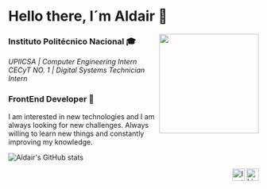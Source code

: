 # Hello there, I´m Aldair 👋

<img align="right" width="200px" src="https://static.tvtropes.org/pmwiki/pub/images/bc_nero.png">

### Instituto Politécnico Nacional 🎓
<em>UPIICSA | Computer Engineering Intern
<br>
CECyT NO. 1 | Digital Systems Technician Intern</em>
 
### FrontEnd Developer 🚀
I am interested in new technologies and I am always looking for new challenges. Always willing to learn new things and constantly improving my knowledge.

![Aldair's GitHub stats](https://github-readme-stats.vercel.app/api?username=AldairSanti04&show_icons=true&theme=tokyonight&hide=issues,contribs)

<a href="https://www.linkedin.com/in/aldair-santiago-927108190/" target="_blank">
  <img align="right" alt="Linkedin" height="25px" src="https://www.flaticon.es/svg/vstatic/svg/733/733561.svg?token=exp=1616701551~hmac=33a8769192eb4e285037c2585dda8f15"/>
</a>
<a href="https://www.instagram.com/aldairsanti27/" target="_blank">
  <img align="right" alt="Instagram" height="25px" src="https://www.flaticon.es/svg/vstatic/svg/733/733558.svg?token=exp=1616701551~hmac=7a429789cb7bfae0f28ba17cf2a0af66"/>
</a>
<!--
**AldairSanti04/AldairSanti04** is a ✨ _special_ ✨ repository because its `README.md` (this file) appears on your GitHub profile.

Here are some ideas to get you started:


- 🔭 I’m currently working on ...
- 🌱 I’m currently learning ...
- 👯 I’m looking to collaborate on ...
- 🤔 I’m looking for help with ...
- 💬 Ask me about ...
- 📫 How to reach me: ...
- 😄 Pronouns: ...
- ⚡ Fun fact: ...
-->
